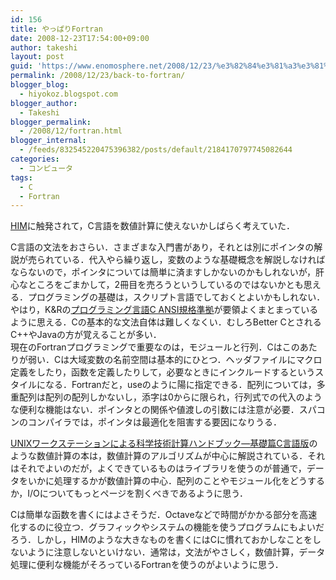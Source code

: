 ```yaml
---
id: 156
title: やっぱりFortran
date: 2008-12-23T17:54:00+09:00
author: takeshi
layout: post
guid: 'https://www.enomosphere.net/2008/12/23/%e3%82%84%e3%81%a3%e3%81%b1%e3%82%8afortran/'
permalink: /2008/12/23/back-to-fortran/
blogger_blog:
  - hiyokoz.blogspot.com
blogger_author:
  - Takeshi
blogger_permalink:
  - /2008/12/fortran.html
blogger_internal:
  - /feeds/832545220475396382/posts/default/2184170797745082644
categories:
  - コンピュータ
tags:
  - C
  - Fortran
---
```

<a href="https://www.enomosphere.net/2008/12/14/him/">HIM</a>に触発されて，C言語を数値計算に使えないかしばらく考えていた．
<div></div>
<div>C言語の文法をおさらい．さまざまな入門書があり，それとは別にポインタの解説が売られている．代入やら繰り返し，変数のような基礎概念を解説しなければならないので，ポインタについては簡単に済ますしかないのかもしれないが，肝心なところをごまかして，2冊目を売ろうというしているのではないかとも思える．プログラミングの基礎は，スクリプト言語でしておくとよいかもしれない．やはり，K&amp;Rの<a href="http://www.amazon.co.jp/gp/product/4320026926?ie=UTF8&amp;tag=enomospheddoj-22&amp;linkCode=as2&amp;camp=247&amp;creative=7399&amp;creativeASIN=4320026926">プログラミング言語C ANSI規格準拠</a>が要領よくまとまっているように思える．Cの基本的な文法自体は難しくなくい．むしろBetter CとされるC++やJavaの方が覚えることが多い．</div>
<div></div>
<div>現在のFortranプログラミングで重要なのは，モジュールと行列．Cはこのあたりが弱い．Cは大域変数の名前空間は基本的にひとつ．ヘッダファイルにマクロ定義をしたり，函数を定義したりして，必要なときにインクルードするというスタイルになる．Fortranだと，useのように陽に指定できる．配列については，多重配列は配列の配列しかないし，添字は0からに限られ，行列式での代入のような便利な機能はない．ポインタとの関係や値渡しの引数には注意が必要．スパコンのコンパイラでは，ポインタは最適化を阻害する要因になりうる．

<a href="http://www.amazon.co.jp/gp/product/4781908683?ie=UTF8&amp;tag=enomospheddoj-22&amp;linkCode=as2&amp;camp=247&amp;creative=7399&amp;creativeASIN=4781908683">UNIXワークステーションによる科学技術計算ハンドブック―基礎篇C言語版</a>のような数値計算の本は，数値計算のアルゴリズムが中心に解説されている．それはそれでよいのだが，よくできているものはライブラリを使うのが普通で，データをいかに処理するかが数値計算の中心．配列のことやモジュール化をどうするか，I/Oについてもっとページを割くべきであるように思う．</div>
<div></div>
<div>Cは簡単な函数を書くにはよさそうだ．Octaveなどで時間がかかる部分を高速化するのに役立つ．グラフィックやシステムの機能を使うプログラムにもよいだろう．しかし，HIMのような大きなものを書くにはCに慣れておかしなことをしないように注意しないといけない．通常は，文法がやさしく，数値計算，データ処理に便利な機能がそろっているFortranを使うのがよいように思う．</div>
